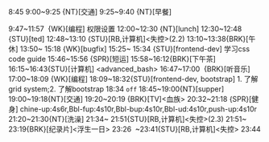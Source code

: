 8:45
9:00~9:25 {NT}[交通]
9:25~9:40 {NT}[早餐]

9:47~11:57  {WK}[编程]<WA> 权限设置
12:00~12:30 {NT}[lunch]
12:30~12:48 {STU}[ted]
12:48~13:10 {STU}[RB,计算机]<失控>(2.2)
13:10~13:38{BRK}[午休]
13:50~ 15:18 {WK}[bugfix] <WA>
15:25~ 15:34 {STU}[frontend-dev] 学习css code guide
15:46~15:56 {SPR}[短运]
15:58~16:12{BRK}[下午茶]
16:15~16:43{STU}[计算机] <advanced_bash>
16:47~17:00  {BRK}[听音乐]
17:00~18:09 {WK}[编程] <WA>
18:09~18:32{STU}[frontend-dev, bootstrap] 1. 了解grid system;2. 了解bootstrap
18:34 `off`
18:45~19:00{NT}[supper]
19:00~19:18{NT}[交通]
19:20~20:19 {BRK}[TV]<血族>
20:32~21:18 {SPR}[健身] chine-up:4s6r,Bbl-fup:4s10r,Bbl-bup:4s10r,Bbl-ud:4s10r,push-up:4s10r
21:20~21:30{NT}[洗澡]
21:34~ 21:51{STU}[RB,计算机]<失控>(2.3)
21:51~ 23:19{BRK}[纪录片]<浮生一日>
23:26  ~23:41{STU}[RB,计算机]<失控>
23:44
